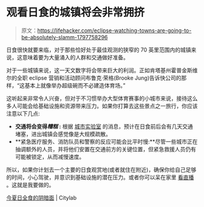 # 观看日食的城镇将会非常拥挤

> 原文：<https://lifehacker.com/eclipse-watching-towns-are-going-to-be-absolutely-slamm-1797758296>

日食很快就要来临，对于那些恰好处于最佳观测的狭窄的 70 英里范围内的城镇来说，这意味着要为大量涌入的人群和交通做好准备。



对于一些城镇来说，这一天文数字将会带来巨大的利润。正如肯塔基州霍普金斯维尔的全职 eclipse 营销和活动顾问布鲁克·荣格(Brooke Jung)告诉快公司的那样，“这基本上就像举办超级碗而不必建造体育场。”

这听起来非常令人兴奋，但对于不习惯举办大型体育赛事的小城市来说，接待这么多人可能会给基础设施和资源带来压力。如果你打算去这些景点之一旅行，你应该注意以下几点:

*   **交通将会变得*糟糕* :** 根据 [城市实验室](https://www.citylab.com/life/2017/08/the-darker-side-of-this-summers-total-solar-eclipse/535740/) 的消息，预计在日食前后会有几天交通堵塞，进出城镇会感觉像是大规模疏散。
*   **紧急医疗服务、消防队员和警察的反应可能会比平时慢:**尽管一些城市正在抽调额外的人员，并将他们安置在交通前方的关键位置，但紧急救援人员仍有可能被锁定，从而减慢速度。

所以，如果你计划去一个主要的日食观赏地(或者就住在附近)，确保你给自己足够的时间，小心驾驶，并意识到基础设施的潜在压力。或者你可以呆在家里 [看直播](http://lifehacker.com/the-best-livestreams-for-watching-the-2017-total-eclips-1797481957) 。这就是我要做的。

[今夏日全食的阴暗面](https://www.citylab.com/life/2017/08/the-darker-side-of-this-summers-total-solar-eclipse/535740/) | Citylab